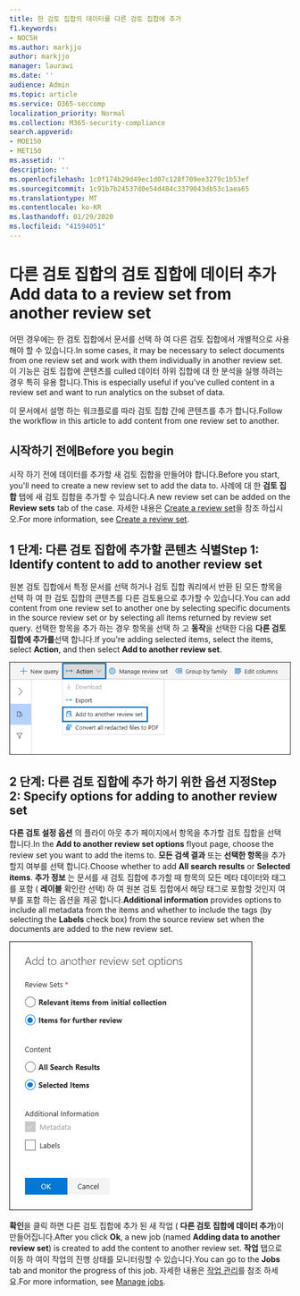 ```yaml
---
title: 한 검토 집합의 데이터를 다른 검토 집합에 추가
f1.keywords:
- NOCSH
ms.author: markjjo
author: markjjo
manager: laurawi
ms.date: ''
audience: Admin
ms.topic: article
ms.service: O365-seccomp
localization_priority: Normal
ms.collection: M365-security-compliance
search.appverid:
- MOE150
- MET150
ms.assetid: ''
description: ''
ms.openlocfilehash: 1c0f174b29d49ec1d07c128f709ee3279c1b53ef
ms.sourcegitcommit: 1c91b7b24537d0e54d484c3379043db53c1aea65
ms.translationtype: MT
ms.contentlocale: ko-KR
ms.lasthandoff: 01/29/2020
ms.locfileid: "41594051"
---
```

# <a name="add-data-to-a-review-set-from-another-review-set"></a><span data-ttu-id="b80e7-102">다른 검토 집합의 검토 집합에 데이터 추가</span><span class="sxs-lookup"><span data-stu-id="b80e7-102">Add data to a review set from another review set</span></span>

<span data-ttu-id="b80e7-103">어떤 경우에는 한 검토 집합에서 문서를 선택 하 여 다른 검토 집합에서 개별적으로 사용 해야 할 수 있습니다.</span><span class="sxs-lookup"><span data-stu-id="b80e7-103">In some cases, it may be necessary to select documents from one review set and work with them individually in another review set.</span></span> <span data-ttu-id="b80e7-104">이 기능은 검토 집합에 콘텐츠를 culled 데이터 하위 집합에 대 한 분석을 실행 하려는 경우 특히 유용 합니다.</span><span class="sxs-lookup"><span data-stu-id="b80e7-104">This is especially useful if you've culled content in a review set and want to run analytics on the subset of data.</span></span>

<span data-ttu-id="b80e7-105">이 문서에서 설명 하는 워크플로를 따라 검토 집합 간에 콘텐츠를 추가 합니다.</span><span class="sxs-lookup"><span data-stu-id="b80e7-105">Follow the workflow in this article to add content from one review set to another.</span></span>

## <a name="before-you-begin"></a><span data-ttu-id="b80e7-106">시작하기 전에</span><span class="sxs-lookup"><span data-stu-id="b80e7-106">Before you begin</span></span>

<span data-ttu-id="b80e7-107">시작 하기 전에 데이터를 추가할 새 검토 집합을 만들어야 합니다.</span><span class="sxs-lookup"><span data-stu-id="b80e7-107">Before you start, you'll need to create a new review set to add the data to.</span></span>  <span data-ttu-id="b80e7-108">사례에 대 한 **검토 집합** 탭에 새 검토 집합을 추가할 수 있습니다.</span><span class="sxs-lookup"><span data-stu-id="b80e7-108">A new review set can be added on the **Review sets** tab of the case.</span></span> <span data-ttu-id="b80e7-109">자세한 내용은 [Create a review set](managing-review-sets.md#create-a-review-set)을 참조 하십시오.</span><span class="sxs-lookup"><span data-stu-id="b80e7-109">For more information, see [Create a review set](managing-review-sets.md#create-a-review-set).</span></span>

## <a name="step-1-identify-content-to-add-to-another-review-set"></a><span data-ttu-id="b80e7-110">1 단계: 다른 검토 집합에 추가할 콘텐츠 식별</span><span class="sxs-lookup"><span data-stu-id="b80e7-110">Step 1: Identify content to add to another review set</span></span>

<span data-ttu-id="b80e7-111">원본 검토 집합에서 특정 문서를 선택 하거나 검토 집합 쿼리에서 반환 된 모든 항목을 선택 하 여 한 검토 집합의 콘텐츠를 다른 검토용으로 추가할 수 있습니다.</span><span class="sxs-lookup"><span data-stu-id="b80e7-111">You can add content from one review set to another one by selecting specific documents in the source review set or by selecting all items returned by review set query.</span></span> <span data-ttu-id="b80e7-112">선택한 항목을 추가 하는 경우 항목을 선택 하 고 **동작**을 선택한 다음 **다른 검토 집합에 추가를**선택 합니다.</span><span class="sxs-lookup"><span data-stu-id="b80e7-112">If you're adding selected items, select the items, select **Action**, and then select **Add to another review set**.</span></span>

![다른 검토 집합에 추가](media/64f2a4d4-eba3-4ab3-a3ba-d519feea3142.png)

## <a name="step-2-specify-options-for-adding-to-another-review-set"></a><span data-ttu-id="b80e7-114">2 단계: 다른 검토 집합에 추가 하기 위한 옵션 지정</span><span class="sxs-lookup"><span data-stu-id="b80e7-114">Step 2: Specify options for adding to another review set</span></span>

<span data-ttu-id="b80e7-115">**다른 검토 설정 옵션** 의 플라이 아웃 추가 페이지에서 항목을 추가할 검토 집합을 선택 합니다.</span><span class="sxs-lookup"><span data-stu-id="b80e7-115">In the **Add to another review set options** flyout page, choose the review set you want to add the items to.</span></span> <span data-ttu-id="b80e7-116">**모든 검색 결과** 또는 **선택한 항목**을 추가할지 여부를 선택 합니다.</span><span class="sxs-lookup"><span data-stu-id="b80e7-116">Choose whether to add **All search results** or **Selected items**.</span></span>  <span data-ttu-id="b80e7-117">**추가 정보** 는 문서를 새 검토 집합에 추가할 때 항목의 모든 메타 데이터와 태그를 포함 ( **레이블** 확인란 선택) 하 여 원본 검토 집합에서 해당 태그로 포함할 것인지 여부를 포함 하는 옵션을 제공 합니다.</span><span class="sxs-lookup"><span data-stu-id="b80e7-117">**Additional information** provides options to include all metadata from the items and whether to include the tags (by selecting the **Labels** check box) from the source review set when the documents are added to the new review set.</span></span>  

![다른 검토 집합에 추가](media/6440ee44-68fd-44d7-b43a-3a477345525c.png)

<span data-ttu-id="b80e7-119">**확인**을 클릭 하면 다른 검토 집합에 추가 된 새 작업 ( **다른 검토 집합에 데이터 추가**)이 만들어집니다.</span><span class="sxs-lookup"><span data-stu-id="b80e7-119">After you click **Ok**, a new job (named **Adding data to another review set**) is created to add the content to another review set.</span></span> <span data-ttu-id="b80e7-120">**작업** 탭으로 이동 하 여이 작업의 진행 상태를 모니터링할 수 있습니다.</span><span class="sxs-lookup"><span data-stu-id="b80e7-120">You can go to the **Jobs** tab and monitor the progress of this job.</span></span> <span data-ttu-id="b80e7-121">자세한 내용은 [작업 관리](managing-jobs-ediscovery20.md)를 참조 하세요.</span><span class="sxs-lookup"><span data-stu-id="b80e7-121">For more information, see [Manage jobs](managing-jobs-ediscovery20.md).</span></span>
